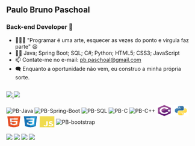 ## Paulo Bruno Paschoal 
### Back-end Developer 💬

- 👨🏻‍💻 "Programar é uma arte, esquecer as vezes do ponto e virgula faz parte" 😆
- 👨‍💻 Java; Spring Boot; SQL; C#; Python; HTML5; CSS3; JavaScript
- 📫 Contate-me no e-mail: pb.paschoal@gmail.com
- :left_speech_bubble: Enquanto a oportunidade não vem, eu construo a minha própria sorte.

##

<div>
    <a href="https://github.com/pbpaschoal">
        <img height="200em"
            src="https://github-readme-stats.vercel.app/api?username=pbpaschoal&show_icons=true&theme=radical&include_all_commits=true&count_private=true"/> 
        <img height="200em"
        src="https://github-readme-stats.vercel.app/api/top-langs/?username=pbpaschoal&layout=compact&langs_count=16&theme=radical"/>
    </a>
</div>


<div style="display: inline_block"><br>
    <img align="center" alt="PB-Java" height="45" width="40"
        src="https://cdn.jsdelivr.net/gh/devicons/devicon/icons/java/java-original-wordmark.svg">
    <img align="center" alt="PB-Spring-Boot" height="30" width="50"
        src="https://cdn.jsdelivr.net/gh/devicons/devicon/icons/spring/spring-original.svg">
    <img align="center" alt="PB-SQL" height="30" width="50"
        src="https://github.com/PBPaschoal/SQL/blob/main/Udemy/SQL/Imagens/sql.png?raw=true">
    <img align="center" alt="PB-C" height="30" width="40"
        src="https://cdn.jsdelivr.net/gh/devicons/devicon/icons/c/c-original.svg">
    <img align="center" alt="PB-C++" height="30" width="40"
        src="https://cdn.jsdelivr.net/gh/devicons/devicon/icons/cplusplus/cplusplus-original.svg">
    <img align="center" alt="PB-Csharp" height="30" width="40"
        src="https://raw.githubusercontent.com/devicons/devicon/master/icons/csharp/csharp-original.svg">
    <img align="center" alt="PB-Python" height="30" width="40"
        src="https://raw.githubusercontent.com/devicons/devicon/master/icons/python/python-original.svg">
    <img align="center" alt="PB-HTML" height="30" width="40"
        src="https://raw.githubusercontent.com/devicons/devicon/master/icons/html5/html5-original.svg">
    <img align="center" alt="PB-CSS" height="30" width="40"
        src="https://raw.githubusercontent.com/devicons/devicon/master/icons/css3/css3-original.svg">
    <img align="center" alt="PB-Js" height="30" width="40"
        src="https://raw.githubusercontent.com/devicons/devicon/master/icons/javascript/javascript-plain.svg">
    <img align="center" alt="PB-bootstrap" height="40" width="40"
        src="https://cdn.jsdelivr.net/gh/devicons/devicon/icons/bootstrap/bootstrap-original.svg">
</div>

<div>
    <br><a href="mailto:pb.paschoal@gmail.com"><img
            src="https://img.shields.io/badge/-Gmail-%23333?style=for-the-badge&logo=gmail&logoColor=white"
            target="_blank"></a>
    <a href="https://www.linkedin.com/in/pbpaschoal/" target="_blank"><img
            src="https://img.shields.io/badge/-LinkedIn-%230077B5?style=for-the-badge&logo=linkedin&logoColor=white"
            target="_blank"></a>
    <a href="https://instagram.com/fjobstack" target="_blank"><img
            src="https://img.shields.io/badge/-Instagram-%23E4405F?style=for-the-badge&logo=instagram&logoColor=white"
            target="_blank"></a>
    <a href="https://pbpaschoal.com/" target="_blank"><img
            src="https://img.shields.io/website?color=green&down_color=red&down_message=up&logo=Web&logoColor=red&up_color=green&up_message=PBPaschoal&url=https%3A%2F%2Fgithub.com%2FPBPaschoal"></a>
</div>
